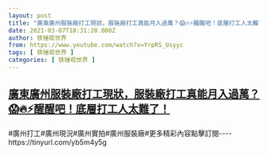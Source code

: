 ```yaml
---
layout: post
title: "廣東廣州服裝廠打工現狀，服裝廠打工真能月入過萬？😱🔥⚡醒醒吧！底層打工人太難了！"
date: 2021-03-07T18:31:20.000Z
author: 铁锤观世界
from: https://www.youtube.com/watch?v=YrpRS_Usyyc
tags: [ 铁锤观世界 ]
categories: [ 铁锤观世界 ]
---
```

<!--1615141880000-->
[廣東廣州服裝廠打工現狀，服裝廠打工真能月入過萬？😱🔥⚡醒醒吧！底層打工人太難了！](https://www.youtube.com/watch?v=YrpRS_Usyyc)
------

<div>
#廣州打工#廣州現況#廣州實拍#廣州服裝廠#更多精彩內容點擊訂閱----https://tinyurl.com/yb5m4y5g
</div>
